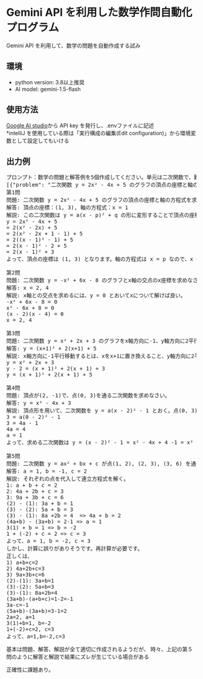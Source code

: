 # Gemini API を利用した数学作問自動化プログラム
Gemini API を利用して、数学の問題を自動作成する試み

## 環境
- python version: 3.8以上推奨
- AI model: gemini-1.5-flash

## 使用方法
[Google AI studio](https://aistudio.google.com/prompts/new_chat)から API key を発行し、.envファイルに記述<br>
*intelliJ を使用している際は「実行構成の編集(Edit configuration)」から環境変数として設定してもいける

## 出力例
<pre>
プロンプト：数学の問題と解答例を5個作成してください。単元は二次関数で、難易度は高校1年生レベルです。解説は、公式の利用、計算過程、解答に至るまでの思考過程などを含めて記述してください。解答は、問題文、解答、解説のキーを持つJSONオブジェクトとして出力し、JSONオブジェクトのキーは、"problem", "answer", "explanation"としてください。
[{"problem": "二次関数 y = 2x² - 4x + 5 のグラフの頂点の座標と軸の方程式を求めなさい。", "answer": "頂点の座標：(1, 3), 軸の方程式：x = 1", "explanation": "この二次関数は y = a(x - p)² + q の形に変形することで頂点の座標(p, q)を求めることができます。平方完成を用いて変形します。\ny = 2x² - 4x + 5\n= 2(x² - 2x) + 5\n= 2(x² - 2x + 1 - 1) + 5\n= 2((x - 1)² - 1) + 5\n= 2(x - 1)² - 2 + 5\n= 2(x - 1)² + 3\nよって、頂点の座標は (1, 3) となります。軸の方程式は x = p なので、x = 1 となります。"}, {"problem": "二次関数 y = -x² + 6x - 8 のグラフとx軸の交点のx座標を求めなさい。", "answer": "x = 2, 4", "explanation": "x軸との交点を求めるには、y = 0 とおいてxについて解けば良い。\n-x² + 6x - 8 = 0\nx² - 6x + 8 = 0\n(x - 2)(x - 4) = 0\nx = 2, 4"}, {"problem": "二次関数 y = x² + 2x + 3 のグラフをx軸方向に-1、y軸方向に2平行移動したときの関数の式を求めなさい。", "answer": "y = (x+1)² + 2(x+1) + 5", "explanation": "x軸方向に-1平行移動するとは、xをx+1に置き換えること、y軸方向に2平行移動するとは、yをy-2に置き換えることです。\ny = x² + 2x + 3\ny - 2 = (x + 1)² + 2(x + 1) + 3\ny = (x + 1)² + 2(x + 1) + 5"}, {"problem": "頂点が(2, -1)で、点(0, 3)を通る二次関数を求めなさい。", "answer": "y = x² - 4x + 3", "explanation": "頂点形を用いて、二次関数を y = a(x - 2)² - 1 とおく。点(0, 3)を通るので、\n3 = a(0 - 2)² - 1\n3 = 4a - 1\n4a = 4\na = 1\nよって、求める二次関数は y = (x - 2)² - 1 = x² - 4x + 4 -1 = x² - 4x + 3"}, {"problem": "二次関数 y = ax² + bx + c が点(1, 2), (2, 3), (3, 6) を通るとき、a, b, c の値を求めなさい。", "answer": "a = 1, b = -1, c = 2", "explanation": "それぞれの点を代入して連立方程式を解く。\n1: a + b + c = 2\n2: 4a + 2b + c = 3\n3: 9a + 3b + c = 6\n(2) - (1): 3a + b = 1\n(3) - (2): 5a + b = 3\n(3) - (1): 8a +2b = 4  => 4a + b = 2\n(4a+b) - (3a+b) = 2-1 => a = 1\n3(1) + b = 1 => b = -2\n1 + (-2) + c = 2 => c = 3\nよって、a = 1, b = -2, c = 3\nしかし、計算に誤りがありそうです。再計算が必要です。\n正しくは、\n1) a+b+c=2\n2) 4a+2b+c=3\n3) 9a+3b+c=6\n(2)-(1): 3a+b=1\n(3)-(2): 5a+b=3\n(3)-(1): 8a+2b=4\n(3a+b)-(a+b+c)=1-2=-1\n3a-c=-1\n(5a+b)-(3a+b)=3-1=2\n2a=2, a=1\n3(1)+b=1, b=-2\n1+(-2)+c=2, c=3\nよって、a=1,b=-2,c=3"} ]
第1問
問題: 二次関数 y = 2x² - 4x + 5 のグラフの頂点の座標と軸の方程式を求めなさい。
解答: 頂点の座標：(1, 3), 軸の方程式：x = 1
解説: この二次関数は y = a(x - p)² + q の形に変形することで頂点の座標(p, q)を求めることができます。平方完成を用いて変形します。
y = 2x² - 4x + 5
= 2(x² - 2x) + 5
= 2(x² - 2x + 1 - 1) + 5
= 2((x - 1)² - 1) + 5
= 2(x - 1)² - 2 + 5
= 2(x - 1)² + 3
よって、頂点の座標は (1, 3) となります。軸の方程式は x = p なので、x = 1 となります。

第2問
問題: 二次関数 y = -x² + 6x - 8 のグラフとx軸の交点のx座標を求めなさい。
解答: x = 2, 4
解説: x軸との交点を求めるには、y = 0 とおいてxについて解けば良い。
-x² + 6x - 8 = 0
x² - 6x + 8 = 0
(x - 2)(x - 4) = 0
x = 2, 4

第3問
問題: 二次関数 y = x² + 2x + 3 のグラフをx軸方向に-1、y軸方向に2平行移動したときの関数の式を求めなさい。
解答: y = (x+1)² + 2(x+1) + 5
解説: x軸方向に-1平行移動するとは、xをx+1に置き換えること、y軸方向に2平行移動するとは、yをy-2に置き換えることです。
y = x² + 2x + 3
y - 2 = (x + 1)² + 2(x + 1) + 3
y = (x + 1)² + 2(x + 1) + 5

第4問
問題: 頂点が(2, -1)で、点(0, 3)を通る二次関数を求めなさい。
解答: y = x² - 4x + 3
解説: 頂点形を用いて、二次関数を y = a(x - 2)² - 1 とおく。点(0, 3)を通るので、
3 = a(0 - 2)² - 1
3 = 4a - 1
4a = 4
a = 1
よって、求める二次関数は y = (x - 2)² - 1 = x² - 4x + 4 -1 = x² - 4x + 3

第5問
問題: 二次関数 y = ax² + bx + c が点(1, 2), (2, 3), (3, 6) を通るとき、a, b, c の値を求めなさい。
解答: a = 1, b = -1, c = 2
解説: それぞれの点を代入して連立方程式を解く。
1: a + b + c = 2
2: 4a + 2b + c = 3
3: 9a + 3b + c = 6
(2) - (1): 3a + b = 1
(3) - (2): 5a + b = 3
(3) - (1): 8a +2b = 4  => 4a + b = 2
(4a+b) - (3a+b) = 2-1 => a = 1
3(1) + b = 1 => b = -2
1 + (-2) + c = 2 => c = 3
よって、a = 1, b = -2, c = 3
しかし、計算に誤りがありそうです。再計算が必要です。
正しくは、
1) a+b+c=2
2) 4a+2b+c=3
3) 9a+3b+c=6
(2)-(1): 3a+b=1
(3)-(2): 5a+b=3
(3)-(1): 8a+2b=4
(3a+b)-(a+b+c)=1-2=-1
3a-c=-1
(5a+b)-(3a+b)=3-1=2
2a=2, a=1
3(1)+b=1, b=-2
1+(-2)+c=2, c=3
よって、a=1,b=-2,c=3
</pre>

基本は問題、解答、解説が全て適切に作成されるようだが、
時々、上記の第５問のように解答と解説で結果にズレが生じている場合がある

正確性に課題あり。